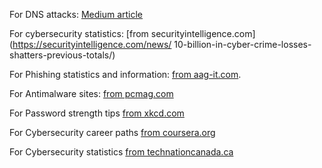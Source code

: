 For DNS attacks: [Medium article]("https://medium.com/mobile-development-group/dns-and-privacy-d50c59428cb2")

For cybersecurity statistics: [from securityintelligence.com](https://securityintelligence.com/news/
10-billion-in-cyber-crime-losses-shatters-previous-totals/)

For Phishing statistics and information: [from aag-it.com](https://aag-it.com/the-latest-phishing-statistics/).

For Antimalware sites: [from pcmag.com](https://www.pcmag.com/picks/the-best-antivirus-protection)

For Password strength tips  [from xkcd.com](https://xkcd.com/936/)

For Cybersecurity career paths [from coursera.org](https://www.coursera.org/articles/cybersecurity-career-paths)

For Cybersecurity statistics [from technationcanada.ca](https://technationcanada.ca/en/media/canadas-cybersecurity-industry-sees-30-growth/)